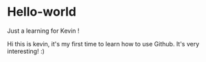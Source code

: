 # Hello-world
Just a learning for Kevin !

Hi this is kevin, it's my first time to learn how to use Github. 
It's very interesting!
:)

